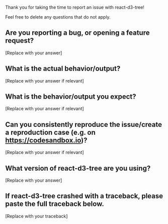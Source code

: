 Thank you for taking the time to report an issue with react-d3-tree!  

Feel free to delete any questions that do not apply.

## Are you reporting a bug, or opening a feature request?
[Replace with your answer]
  
## What is the actual behavior/output?
[Replace with your answer if relevant]

## What is the behavior/output you expect?
[Replace with your answer if relevant]

## Can you consistently reproduce the issue/create a reproduction case (e.g. on https://codesandbox.io)?
[Replace with your answer if relevant]

## What version of react-d3-tree are you using?
[Replace with your answer]

## If react-d3-tree crashed with a traceback, please paste the full traceback below.
[Replace with your traceback]
